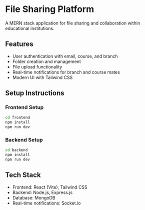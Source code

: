# File Sharing Platform

A MERN stack application for file sharing and collaboration within educational institutions.

## Features

- User authentication with email, course, and branch
- Folder creation and management
- File upload functionality
- Real-time notifications for branch and course mates
- Modern UI with Tailwind CSS

## Setup Instructions

### Frontend Setup
```bash
cd frontend
npm install
npm run dev
```

### Backend Setup
```bash
cd backend
npm install
npm run dev
```

## Tech Stack

- Frontend: React (Vite), Tailwind CSS
- Backend: Node.js, Express.js
- Database: MongoDB
- Real-time notifications: Socket.io

